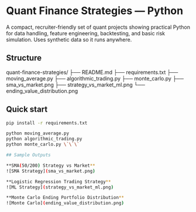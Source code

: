 # Quant Finance Strategies — Python

A compact, recruiter-friendly set of quant projects showing practical Python for data handling, feature engineering, backtesting, and basic risk simulation. Uses synthetic data so it runs anywhere.

## Structure
quant-finance-strategies/
├── README.md
├── requirements.txt
├── moving_average.py
├── algorithmic_trading.py
├── monte_carlo.py
├── sma_vs_market.png
├── strategy_vs_market_ml.png
└── ending_value_distribution.png

## Quick start
```bash
pip install -r requirements.txt

python moving_average.py
python algorithmic_trading.py
python monte_carlo.py \`\`\`

## Sample Outputs

**SMA(50/200) Strategy vs Market**  
![SMA Strategy](sma_vs_market.png)

**Logistic Regression Trading Strategy**  
![ML Strategy](strategy_vs_market_ml.png)

**Monte Carlo Ending Portfolio Distribution**  
![Monte Carlo](ending_value_distribution.png)
